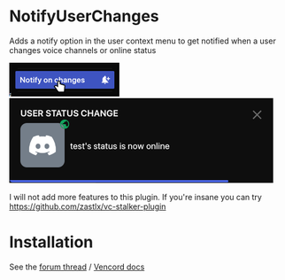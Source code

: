 # NotifyUserChanges

Adds a notify option in the user context menu to get notified when a user changes voice channels or online status

![Context Menu](./assets/context-menu.png)
![Screenshot](./assets/screenshot.png)

I will not add more features to this plugin. If you're insane you can try https://github.com/zastlx/vc-stalker-plugin

# Installation
See the [forum thread](https://discord.com/channels/1015060230222131221/1257038407503446176/1257038407503446176) / [Vencord docs](https://docs.vencord.dev/installing/custom-plugins/)
